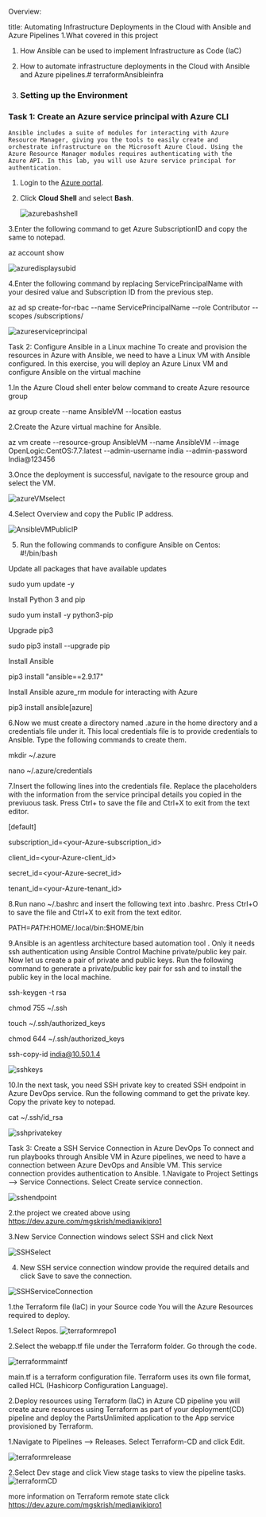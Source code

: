 Overview:

title: Automating Infrastructure Deployments in the Cloud with Ansible and Azure Pipelines
1.What covered in this project
 1.	How Ansible can be used to implement Infrastructure as Code (IaC)
 2.	How to automate infrastructure deployments in the Cloud with Ansible and Azure pipelines.# terraformAnsibleinfra
    
2.	### Setting up the Environment
   ### Task 1: Create an Azure service principal with Azure CLI
    Ansible includes a suite of modules for interacting with Azure Resource Manager, giving you the tools to easily create and 
    orchestrate infrastructure on the Microsoft Azure Cloud. Using the Azure Resource Manager modules requires authenticating with the 
    Azure API. In this lab, you will use Azure service principal for authentication.

1. Login to the [Azure portal](https://portal.azure.com).

2. Click **Cloud Shell** and select **Bash**.
 
   ![azurebashshell](https://github.com/mghyma/terraformAnsibleinfra/assets/128038495/9c997708-f93c-4fdc-878f-b265c062d406)
   
3.Enter the following command to get Azure SubscriptionID and copy the same to notepad.

az account show

![azuredisplaysubid](https://github.com/mghyma/terraformAnsibleinfra/assets/128038495/f0f9aea4-433b-4486-a6d1-ed4a2217c61c)

4.Enter the following command by replacing ServicePrincipalName with your desired value and Subscription ID from the previous step.

az ad sp create-for-rbac --name ServicePrincipalName --role Contributor --scopes /subscriptions/<subscriptionid> 

![azureserviceprincipal](https://github.com/mghyma/terraformAnsibleinfra/assets/128038495/e96b7549-45da-414c-b818-ea1edb60d4c9)

Task 2: Configure Ansible in a Linux machine
To create and provision the resources in Azure with Ansible, we need to have a Linux VM with Ansible configured. In this exercise, you will deploy an Azure Linux VM and configure Ansible on the virtual machine

 1.In the Azure Cloud shell enter below command to create Azure resource group

  az group create --name AnsibleVM --location eastus

 2.Create the Azure virtual machine for Ansible.

 az vm create --resource-group AnsibleVM --name AnsibleVM  --image OpenLogic:CentOS:7.7:latest  --admin-username india  --admin-password India@123456


 3.Once the deployment is successful, navigate to the resource group and select the VM.

 ![azureVMselect](https://github.com/mghyma/terraformAnsibleinfra/assets/128038495/36b69204-b5a4-4830-9828-b79809ab9006)

 4.Select Overview and copy the Public IP address.

 ![AnsibleVMPublicIP](https://github.com/mghyma/terraformAnsibleinfra/assets/128038495/387042af-417d-4377-b82d-afdb9cb9477b)

5. Run the following commands to configure Ansible on Centos:
    #!/bin/bash
   
  Update all packages that have available updates
  
 sudo yum update -y

  Install Python 3 and pip
  
 sudo yum install -y python3-pip

  Upgrade pip3
  
 sudo pip3 install --upgrade pip

  Install Ansible
  
 pip3 install "ansible==2.9.17"

  Install Ansible azure_rm module for interacting with Azure
  
 pip3 install ansible[azure]
 
 6.Now we must create a directory named .azure in the home directory and a credentials file under it. This local credentials file is to provide credentials to Ansible. Type the following commands to create them.

mkdir ~/.azure

nano ~/.azure/credentials

7.Insert the following lines into the credentials file. Replace the placeholders with the information from the service principal details you copied in the previuous task. Press Ctrl+ to save the file and Ctrl+X to exit from the text editor.

[default]

subscription_id=<your-Azure-subscription_id>

client_id=<your-Azure-client_id>

secret_id=<your-Azure-secret_id>

tenant_id=<your-Azure-tenant_id>

8.Run nano ~/.bashrc and insert the following text into .bashrc. Press Ctrl+O to save the file and Ctrl+X to exit from the text editor.

PATH=$PATH:$HOME/.local/bin:$HOME/bin

9.Ansible is an agentless architecture based automation tool . Only it needs ssh authentication using Ansible Control Machine private/public key pair. Now let us create a pair of private and public keys. Run the following command to generate a private/public key pair for ssh and to install the public key in the local machine.

ssh-keygen -t rsa

chmod 755 ~/.ssh

touch ~/.ssh/authorized_keys

chmod 644 ~/.ssh/authorized_keys

ssh-copy-id india@10.50.1.4

![sshkeys](https://github.com/mghyma/terraformAnsibleinfra/assets/128038495/284456eb-c38c-421d-a32d-747fa22e87a6)

10.In the next task, you need SSH private key to created SSH endpoint in Azure DevOps service. Run the following command to get the private key. Copy the private key to notepad.

cat ~/.ssh/id_rsa

![sshprivatekey](https://github.com/mghyma/terraformAnsibleinfra/assets/128038495/8a95f442-d208-414b-b4b7-7ad895416649)

Task 3: Create a SSH Service Connection in Azure DevOps
To connect and run playbooks through Ansible VM in Azure pipelines, we need to have a connection between Azure DevOps and Ansible VM. This service connection provides authentication to Ansible.
1.Navigate to Project Settings --> Service Connections. Select Create service connection.

![sshendpoint](https://github.com/mghyma/terraformAnsibleinfra/assets/128038495/de6e545d-1e92-4cfe-bc07-c243da10fc8f)

2.the project we created above using https://dev.azure.com/mgskrish/mediawikipro1

3.New Service Connection windows select SSH and click Next

![SSHSelect](https://github.com/mghyma/terraformAnsibleinfra/assets/128038495/531c17d1-42d1-409c-bda0-64b84e8e5acf)

4. New SSH service connection window provide the required details and click Save to save the connection.

![SSHServiceConnection](https://github.com/mghyma/terraformAnsibleinfra/assets/128038495/3b3fbd2c-29eb-4db7-aef6-5ae91ec3f607)

1.the Terraform file (IaC) in your Source code
You will the Azure Resources required to deploy.

1.Select Repos.
![terraformrepo1](https://github.com/mghyma/terraformAnsibleinfra/assets/128038495/5c9d99e8-286a-4816-92a9-74a93c755e96)

2.Select the webapp.tf file under the Terraform folder. Go through the code.

![terraformmaintf](https://github.com/mghyma/terraformAnsibleinfra/assets/128038495/5f112fd6-eed4-46b1-9dad-807d878e5a4e)

main.tf is a terraform configuration file. Terraform uses its own file format, called HCL (Hashicorp Configuration Language).

2.Deploy resources using Terraform (IaC) in Azure CD pipeline
you will create azure resources using Terraform as part of your deployment(CD) pipeline and deploy the PartsUnlimited application to the App service provisioned by Terraform.

1.Navigate to Pipelines --> Releases. Select Terraform-CD and click Edit.

![terraformrelease](https://github.com/mghyma/terraformAnsibleinfra/assets/128038495/36ca8451-457f-4711-a596-d712d09aa6f4)

2.Select Dev stage and click View stage tasks to view the pipeline tasks.
![terraformCD](https://github.com/mghyma/terraformAnsibleinfra/assets/128038495/d589e6c5-3d48-413e-a289-a3cb1e02f5d9)

more information on Terraform remote state click https://dev.azure.com/mgskrish/mediawikipro1




























   
